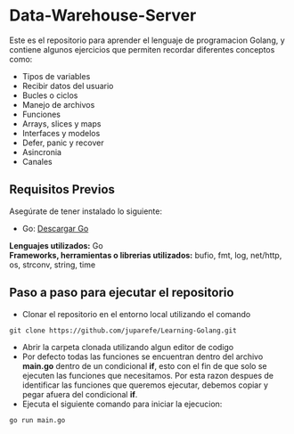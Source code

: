 # Data-Warehouse-Server

Este es el repositorio para aprender el lenguaje de programacion Golang, y contiene algunos ejercicios que permiten recordar diferentes conceptos como:
* Tipos de variables
* Recibir datos del usuario
* Bucles o ciclos
* Manejo de archivos
* Funciones
* Arrays, slices y maps
* Interfaces y modelos
* Defer, panic y recover
* Asincronia
* Canales

## Requisitos Previos

Asegúrate de tener instalado lo siguiente:

- Go: [Descargar Go](https://go.dev/)

**Lenguajes utilizados:** Go  
**Frameworks, herramientas o librerias utilizados:** bufio, fmt, log, net/http, os, strconv, string, time

## Paso a paso para ejecutar el repositorio
* Clonar el repositorio en el entorno local utilizando el comando 
```
git clone https://github.com/juparefe/Learning-Golang.git
```
* Abrir la carpeta clonada utilizando algun editor de codigo
* Por defecto todas las funciones se encuentran dentro del archivo **main.go** dentro de un condicional **if**, esto con el fin de que solo se ejecuten las funciones que necesitamos. Por esta razon despues de identificar las funciones que queremos ejecutar, debemos copiar y pegar afuera del condicional **if**.
* Ejecuta el siguiente comando para iniciar la ejecucion:
```
go run main.go
```

